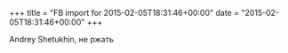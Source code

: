 +++
title = "FB import for 2015-02-05T18:31:46+00:00"
date = "2015-02-05T18:31:46+00:00"
+++

Andrey Shetukhin, не ржать



